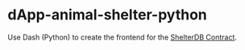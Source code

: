 # dApp-animal-shelter-python

Use Dash (Python) to create the frontend for the [ShelterDB Contract](https://github.com/charmingdata/all-smart-contracts/blob/main/AnimalShelter.sol).
